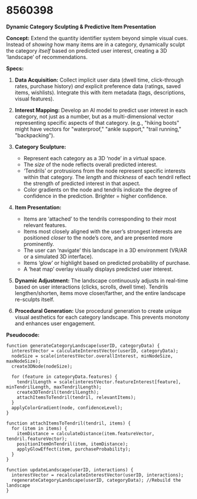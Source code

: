 # 8560398

**Dynamic Category Sculpting & Predictive Item Presentation**

**Concept:** Extend the quantity identifier system beyond simple visual cues. Instead of *showing* how many items are in a category, dynamically sculpt the category *itself* based on predicted user interest, creating a 3D ‘landscape’ of recommendations.

**Specs:**

1.  **Data Acquisition:** Collect implicit user data (dwell time, click-through rates, purchase history) *and* explicit preference data (ratings, saved items, wishlists).  Integrate this with item metadata (tags, descriptions, visual features).

2.  **Interest Mapping:** Develop an AI model to predict user interest in each category, not just as a number, but as a multi-dimensional vector representing specific aspects of that category. (e.g., "hiking boots" might have vectors for "waterproof," "ankle support," "trail running," "backpacking").

3.  **Category Sculpture:**
    *   Represent each category as a 3D ‘node’ in a virtual space.
    *   The *size* of the node reflects overall predicted interest.
    *   ‘Tendrils’ or protrusions from the node represent specific interests within that category.  The *length* and *thickness* of each tendril reflect the strength of predicted interest in that aspect.
    *   Color gradients on the node and tendrils indicate the degree of confidence in the prediction.  Brighter = higher confidence.

4.  **Item Presentation:**
    *   Items are ‘attached’ to the tendrils corresponding to their most relevant features.
    *   Items most closely aligned with the user’s strongest interests are positioned *closer* to the node’s core, and are presented more prominently.
    *   The user can ‘navigate’ this landscape in a 3D environment (VR/AR or a simulated 3D interface).
    *   Items ‘glow’ or highlight based on predicted probability of purchase.
    *   A ‘heat map’ overlay visually displays predicted user interest.

5.  **Dynamic Adjustment:** The landscape continuously adjusts in real-time based on user interactions (clicks, scrolls, dwell time). Tendrils lengthen/shorten, items move closer/farther, and the entire landscape re-sculpts itself.

6. **Procedural Generation:** Use procedural generation to create unique visual aesthetics for each category landscape. This prevents monotony and enhances user engagement.

**Pseudocode:**

```
function generateCategoryLandscape(userID, categoryData) {
  interestVector = calculateInterestVector(userID, categoryData);
  nodeSize = scale(interestVector.overallInterest, minNodeSize, maxNodeSize);
  create3DNode(nodeSize);

  for (feature in categoryData.features) {
    tendrilLength = scale(interestVector.featureInterest[feature], minTendrilLength, maxTendrilLength);
    create3DTendril(tendrilLength);
    attachItemsToTendril(tendril, relevantItems);
  }
  applyColorGradient(node, confidenceLevel);
}

function attachItemsToTendril(tendril, items) {
  for (item in items) {
    itemDistance = calculateDistance(item.featureVector, tendril.featureVector);
    positionItemOnTendril(item, itemDistance);
    applyGlowEffect(item, purchaseProbability);
  }
}

function updateLandscape(userID, interactions) {
  interestVector = recalculateInterestVector(userID, interactions);
  regenerateCategoryLandscape(userID, categoryData); //Rebuild the landscape
}
```